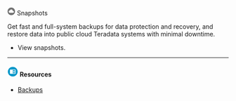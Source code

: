 ### 
![../Images/cov-icn-snapshot.png](../Images/cov-icn-snapshot.png) Snapshots

Get fast and full-system backups for data protection and recovery, and restore data into public cloud Teradata systems with minimal downtime.

* View snapshots.

- - -

#### ![../Images/fluto-icn-resources.png](../Images/fluto-icn-resources.png) Resources
 
* [Backups](https://docs.teradata.com/r/yvHydfa0yCRWG8y0pk4dIQ/6iUMkdwVlxZh6_lUW9ixOg)